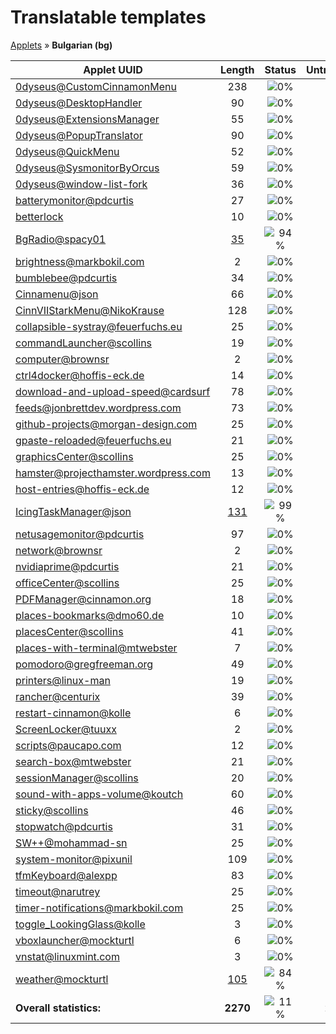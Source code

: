 # Translatable templates
[Applets](../README.md) &#187; **Bulgarian (bg)**

Applet UUID | Length | Status | Untranslated
------------|:------:|:------:|:-----------:
[0dyseus@CustomCinnamonMenu](../applet-status/0dyseus@CustomCinnamonMenu/README.md) | 238 | ![0%](http://progressed.io/bar/0) | 238
[0dyseus@DesktopHandler](../applet-status/0dyseus@DesktopHandler/README.md) | 90 | ![0%](http://progressed.io/bar/0) | 90
[0dyseus@ExtensionsManager](../applet-status/0dyseus@ExtensionsManager/README.md) | 55 | ![0%](http://progressed.io/bar/0) | 55
[0dyseus@PopupTranslator](../applet-status/0dyseus@PopupTranslator/README.md) | 90 | ![0%](http://progressed.io/bar/0) | 90
[0dyseus@QuickMenu](../applet-status/0dyseus@QuickMenu/README.md) | 52 | ![0%](http://progressed.io/bar/0) | 52
[0dyseus@SysmonitorByOrcus](../applet-status/0dyseus@SysmonitorByOrcus/README.md) | 59 | ![0%](http://progressed.io/bar/0) | 59
[0dyseus@window-list-fork](../applet-status/0dyseus@window-list-fork/README.md) | 36 | ![0%](http://progressed.io/bar/0) | 36
[batterymonitor@pdcurtis](../applet-status/batterymonitor@pdcurtis/README.md) | 27 | ![0%](http://progressed.io/bar/0) | 27
[betterlock](../applet-status/betterlock/README.md) | 10 | ![0%](http://progressed.io/bar/0) | 10
[BgRadio@spacy01](../applet-status/BgRadio@spacy01/README.md) | [35](../applet-status/BgRadio@spacy01/po/bg.po) | ![94%](http://progressed.io/bar/94) | [2](../applet-status/BgRadio@spacy01/untranslated-po/bg.md)
[brightness@markbokil.com](../applet-status/brightness@markbokil.com/README.md) | 2 | ![0%](http://progressed.io/bar/0) | 2
[bumblebee@pdcurtis](../applet-status/bumblebee@pdcurtis/README.md) | 34 | ![0%](http://progressed.io/bar/0) | 34
[Cinnamenu@json](../applet-status/Cinnamenu@json/README.md) | 66 | ![0%](http://progressed.io/bar/0) | 66
[CinnVIIStarkMenu@NikoKrause](../applet-status/CinnVIIStarkMenu@NikoKrause/README.md) | 128 | ![0%](http://progressed.io/bar/0) | 128
[collapsible-systray@feuerfuchs.eu](../applet-status/collapsible-systray@feuerfuchs.eu/README.md) | 25 | ![0%](http://progressed.io/bar/0) | 25
[commandLauncher@scollins](../applet-status/commandLauncher@scollins/README.md) | 19 | ![0%](http://progressed.io/bar/0) | 19
[computer@brownsr](../applet-status/computer@brownsr/README.md) | 2 | ![0%](http://progressed.io/bar/0) | 2
[ctrl4docker@hoffis-eck.de](../applet-status/ctrl4docker@hoffis-eck.de/README.md) | 14 | ![0%](http://progressed.io/bar/0) | 14
[download-and-upload-speed@cardsurf](../applet-status/download-and-upload-speed@cardsurf/README.md) | 78 | ![0%](http://progressed.io/bar/0) | 78
[feeds@jonbrettdev.wordpress.com](../applet-status/feeds@jonbrettdev.wordpress.com/README.md) | 73 | ![0%](http://progressed.io/bar/0) | 73
[github-projects@morgan-design.com](../applet-status/github-projects@morgan-design.com/README.md) | 25 | ![0%](http://progressed.io/bar/0) | 25
[gpaste-reloaded@feuerfuchs.eu](../applet-status/gpaste-reloaded@feuerfuchs.eu/README.md) | 21 | ![0%](http://progressed.io/bar/0) | 21
[graphicsCenter@scollins](../applet-status/graphicsCenter@scollins/README.md) | 25 | ![0%](http://progressed.io/bar/0) | 25
[hamster@projecthamster.wordpress.com](../applet-status/hamster@projecthamster.wordpress.com/README.md) | 13 | ![0%](http://progressed.io/bar/0) | 13
[host-entries@hoffis-eck.de](../applet-status/host-entries@hoffis-eck.de/README.md) | 12 | ![0%](http://progressed.io/bar/0) | 12
[IcingTaskManager@json](../applet-status/IcingTaskManager@json/README.md) | [131](../applet-status/IcingTaskManager@json/po/bg.po) | ![99%](http://progressed.io/bar/99) | [1](../applet-status/IcingTaskManager@json/untranslated-po/bg.md)
[netusagemonitor@pdcurtis](../applet-status/netusagemonitor@pdcurtis/README.md) | 97 | ![0%](http://progressed.io/bar/0) | 97
[network@brownsr](../applet-status/network@brownsr/README.md) | 2 | ![0%](http://progressed.io/bar/0) | 2
[nvidiaprime@pdcurtis](../applet-status/nvidiaprime@pdcurtis/README.md) | 21 | ![0%](http://progressed.io/bar/0) | 21
[officeCenter@scollins](../applet-status/officeCenter@scollins/README.md) | 25 | ![0%](http://progressed.io/bar/0) | 25
[PDFManager@cinnamon.org](../applet-status/PDFManager@cinnamon.org/README.md) | 18 | ![0%](http://progressed.io/bar/0) | 18
[places-bookmarks@dmo60.de](../applet-status/places-bookmarks@dmo60.de/README.md) | 10 | ![0%](http://progressed.io/bar/0) | 10
[placesCenter@scollins](../applet-status/placesCenter@scollins/README.md) | 41 | ![0%](http://progressed.io/bar/0) | 41
[places-with-terminal@mtwebster](../applet-status/places-with-terminal@mtwebster/README.md) | 7 | ![0%](http://progressed.io/bar/0) | 7
[pomodoro@gregfreeman.org](../applet-status/pomodoro@gregfreeman.org/README.md) | 49 | ![0%](http://progressed.io/bar/0) | 49
[printers@linux-man](../applet-status/printers@linux-man/README.md) | 19 | ![0%](http://progressed.io/bar/0) | 19
[rancher@centurix](../applet-status/rancher@centurix/README.md) | 39 | ![0%](http://progressed.io/bar/0) | 39
[restart-cinnamon@kolle](../applet-status/restart-cinnamon@kolle/README.md) | 6 | ![0%](http://progressed.io/bar/0) | 6
[ScreenLocker@tuuxx](../applet-status/ScreenLocker@tuuxx/README.md) | 2 | ![0%](http://progressed.io/bar/0) | 2
[scripts@paucapo.com](../applet-status/scripts@paucapo.com/README.md) | 12 | ![0%](http://progressed.io/bar/0) | 12
[search-box@mtwebster](../applet-status/search-box@mtwebster/README.md) | 21 | ![0%](http://progressed.io/bar/0) | 21
[sessionManager@scollins](../applet-status/sessionManager@scollins/README.md) | 20 | ![0%](http://progressed.io/bar/0) | 20
[sound-with-apps-volume@koutch](../applet-status/sound-with-apps-volume@koutch/README.md) | 60 | ![0%](http://progressed.io/bar/0) | 60
[sticky@scollins](../applet-status/sticky@scollins/README.md) | 46 | ![0%](http://progressed.io/bar/0) | 46
[stopwatch@pdcurtis](../applet-status/stopwatch@pdcurtis/README.md) | 31 | ![0%](http://progressed.io/bar/0) | 31
[SW++@mohammad-sn](../applet-status/SW++@mohammad-sn/README.md) | 25 | ![0%](http://progressed.io/bar/0) | 25
[system-monitor@pixunil](../applet-status/system-monitor@pixunil/README.md) | 109 | ![0%](http://progressed.io/bar/0) | 109
[tfmKeyboard@alexpp](../applet-status/tfmKeyboard@alexpp/README.md) | 83 | ![0%](http://progressed.io/bar/0) | 83
[timeout@narutrey](../applet-status/timeout@narutrey/README.md) | 25 | ![0%](http://progressed.io/bar/0) | 25
[timer-notifications@markbokil.com](../applet-status/timer-notifications@markbokil.com/README.md) | 25 | ![0%](http://progressed.io/bar/0) | 25
[toggle_LookingGlass@kolle](../applet-status/toggle_LookingGlass@kolle/README.md) | 3 | ![0%](http://progressed.io/bar/0) | 3
[vboxlauncher@mockturtl](../applet-status/vboxlauncher@mockturtl/README.md) | 6 | ![0%](http://progressed.io/bar/0) | 6
[vnstat@linuxmint.com](../applet-status/vnstat@linuxmint.com/README.md) | 3 | ![0%](http://progressed.io/bar/0) | 3
[weather@mockturtl](../applet-status/weather@mockturtl/README.md) | [105](../applet-status/weather@mockturtl/po/bg.po) | ![84%](http://progressed.io/bar/84) | [17](../applet-status/weather@mockturtl/untranslated-po/bg.md)
**Overall statistics:** | **2270** | ![11%](http://progressed.io/bar/11) | **2019**
